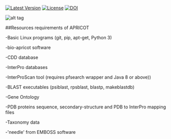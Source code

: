 [![Latest Version](https://img.shields.io/pypi/v/bio-apricot.svg)](https://pypi.python.org/pypi/bio-apricot/)
[![License](https://img.shields.io/pypi/l/bio-apricot.svg)](https://pypi.python.org/pypi/bio-apricot/)
[![DOI](https://zenodo.org/badge/21283/malvikasharan/APRICOT.svg)](https://zenodo.org/badge/latestdoi/21283/malvikasharan/APRICOT)

![alt tag](https://github.com/malvikasharan/APRICOT/blob/master/APRICOT_logo.png)

##Resources requirements of APRICOT 

-Basic Linux programs (git, pip, apt-get, Python 3)

-bio-apricot software

-CDD database

-InterPro databases

-InterProScan tool (requires pfsearch wrapper and Java 8 or above))

-BLAST executables (psiblast, rpsblast, blastp, makeblastdb)

-Gene Ontology

-PDB proteins sequence, secondary-structure and PDB to InterPro mapping files

-Taxonomy data

-'needle' from EMBOSS software

